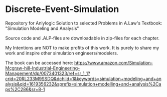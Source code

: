 # Discrete-Event-Simulation
Repository for Anlylogic Solution to selected Problems in A.Law's Textbook: "Simulation Modeling and Analysis"

Source code and .ALP-files are downloadable in zip-files for each chapter.


My Intentions are NOT to make profits of this work. It is purely to share my work and inspire other simulation engineers/modelers.

The book can be accessed here:
https://www.amazon.com/Simulation-Mcgraw-hill-Industrial-Engineering-Management/dp/0073401323/ref=sr_1_1?crid=20RL233M9SSDQ&dchild=1&keywords=simulation+modeling+and+analysis&qid=1619356232&sprefix=simulation+modelling+and+analysis%2Caps%2C286&sr=8-1
